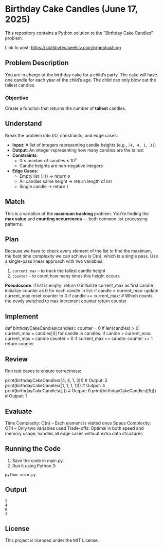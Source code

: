 # Birthday Cake Candles (June 17, 2025)

This repository contains a Python solution to the "Birthday Cake Candles" problem.

Link to post: https://slothbytes.beehiiv.com/p/geohashing

## Problem Description

You are in charge of the birthday cake for a child’s party. The cake will have one candle for each year of the child’s age. The child can only blow out the tallest candles.

### Objective

Create a function that returns the number of **tallest** candles.

## Understand

Break the problem into I/O, constraints, and edge cases:

- **Input**: A list of integers representing candle heights (e.g., `[4, 4, 1, 3]`)
- **Output**: An integer representing how many candles are the tallest
- **Constraints**:
  - 0 ≤ number of candles ≤ 10⁵
  - Candle heights are non-negative integers
- **Edge Cases**:
  - Empty list (`[]`) → return `0`
  - All candles same height → return length of list
  - Single candle → return `1`

## Match

This is a variation of the **maximum tracking** problem. You're finding the **max value** and **counting occurrences** — both common list-processing patterns.

## Plan

Because we have to check every element of the list to find the maximum, the best time complexity we can achieve is O(n), which is a single pass. 
Use a single-pass linear approach with two variables:
1. `current_max` – to track the tallest candle height
2. `counter` – to count how many times this height occurs

**Pseudocode**:
if list is empty:
    return 0
initialize current_max as first candle
initialize counter as 0
for each candle in list:
    if candle > current_max:
        update current_max
        reset counter to 0
    if candle == current_max: # Which counts the newly switched to max
        increment counter
return counter

## Implement

def birthdayCakeCandles(candles):
    counter = 0
    if len(candles) > 0:
        current_max = candles[0]
        for candle in candles:
            if candle > current_max:
                current_max = candle
                counter = 0
            if current_max == candle:
                counter += 1
    return counter

## Review

Run test cases to ensure correctness:

print(birthdayCakeCandles([4, 4, 1, 3]))  # Output: 2
print(birthdayCakeCandles([1, 1, 1, 1]))  # Output: 4
print(birthdayCakeCandles([]))           # Output: 0
print(birthdayCakeCandles([5]))          # Output: 1

## Evaluate

Time Complexity: O(n) – Each element is visited once
Space Complexity: O(1) – Only two variables used
Trade-offs: Optimal in both speed and memory usage; handles all edge cases without extra data structures

## Running the Code

1. Save the code in main.py.
2. Run it using Python 3:
```
python main.py
```

## Output
```
2
4
0
1
```

## License

This project is licensed under the MIT License.